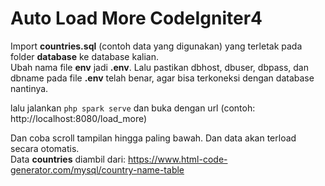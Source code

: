 # Auto Load More CodeIgniter4

Import **countries.sql** (contoh data yang digunakan) yang terletak pada folder **database** ke database kalian.<br/>
Ubah nama file **env** jadi **.env**. Lalu pastikan dbhost, dbuser, dbpass, dan dbname pada file **.env** telah benar, agar bisa terkoneksi dengan database nantinya.

lalu jalankan ``` php spark serve ``` dan buka dengan url (contoh: http://localhost:8080/load_more)

Dan coba scroll tampilan hingga paling bawah. Dan data akan terload secara otomatis.<br/>
Data **countries** diambil dari: https://www.html-code-generator.com/mysql/country-name-table
